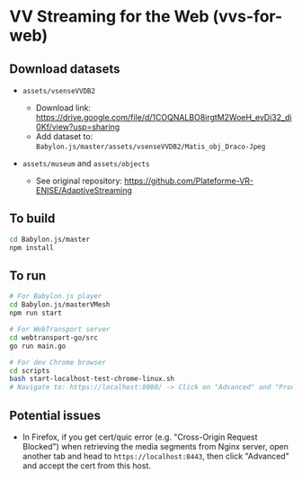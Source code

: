 # VV Streaming for the Web (vvs-for-web)

## Download datasets

- `assets/vsenseVVDB2`
    - Download link: https://drive.google.com/file/d/1COQNALBO8irgtM2WoeH_evDi32_di0Kf/view?usp=sharing
    - Add dataset to: `Babylon.js/master/assets/vsenseVVDB2/Matis_obj_Draco-Jpeg`

- `assets/museum` and `assets/objects`
    - See original repository: https://github.com/Plateforme-VR-ENISE/AdaptiveStreaming


## To build

```bash
cd Babylon.js/master
npm install
```

## To run

```bash
# For Babylon.js player
cd Babylon.js/masterVMesh
npm run start

# For WebTransport server
cd webtransport-go/src
go run main.go

# For dev Chrome browser
cd scripts
bash start-localhost-test-chrome-linux.sh
# Navigate to: https://localhost:8080/ -> Click on "Advanced" and "Proceed to site"

```

## Potential issues

- In Firefox, if you get cert/quic error (e.g. "Cross-Origin Request Blocked") when retrieving the media segments from Nginx server, open another tab and head to `https://localhost:8443`, then click "Advanced" and accept the cert from this host.

